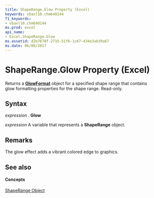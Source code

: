 ```yaml
---
title: ShapeRange.Glow Property (Excel)
keywords: vbaxl10.chm640144
f1_keywords:
- vbaxl10.chm640144
ms.prod: excel
api_name:
- Excel.ShapeRange.Glow
ms.assetid: d2b7670f-2715-51f6-1c67-434e3ab39a67
ms.date: 06/08/2017
---
```



# ShapeRange.Glow Property (Excel)

Returns a **[GlowFormat](http://msdn.microsoft.com/library/b89e2245-e3a4-4a8c-cd4f-86396ad71a5b%28Office.15%29.aspx)** object for a specified shape range that contains glow formatting properties for the shape range. Read-only.


## Syntax

 _expression_ . **Glow**

 _expression_ A variable that represents a **ShapeRange** object.


## Remarks

The glow effect adds a vibrant colored edge to graphics.


## See also


#### Concepts


[ShapeRange Object](shaperange-object-excel.md)

